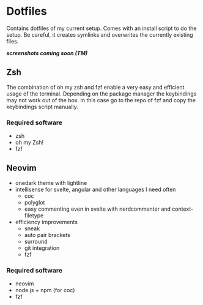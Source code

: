 # Dotfiles

Contains dotfiles of my current setup. Comes with an install script to do the setup. Be careful, it creates symlinks and overwrites the currently existing files.

___screenshots coming soon (TM)___

## Zsh

The combination of oh my zsh and fzf enable a very easy and efficient usage of the terminal. Depending on the package manager the keybindings may not work out of the box. In this case go to the repo of fzf and copy the keybindings script manually.

### Required software

- zsh
- oh my Zsh!
- fzf

## Neovim

- onedark theme with lightline
- intellisense for svelte, angular and other languages I need often
  - coc
  - polyglot
  - easy commenting even in svelte with nerdcommenter and context-filetype
- efficiency improvements
  - sneak
  - auto pair brackets
  - surround
  - git integration
  - fzf

### Required software

- neovim
- node.js + npm (for coc)
- fzf

